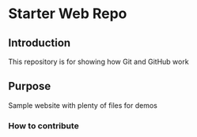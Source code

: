 # Starter Web Repo

## Introduction
This repository is for showing how Git and GitHub work

## Purpose
Sample website with plenty of files for demos

### How to contribute
